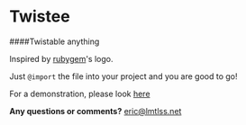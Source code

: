 Twistee
=======

####Twistable anything

Inspired by [rubygem](http://rubygems.org)'s logo.

Just `@import` the file into your project and you are good to go!

For a demonstration, please look [here](http://codepen.io/ericyoungberg/pen/NPPgwE/)

__Any questions or comments?__ eric@lmtlss.net
